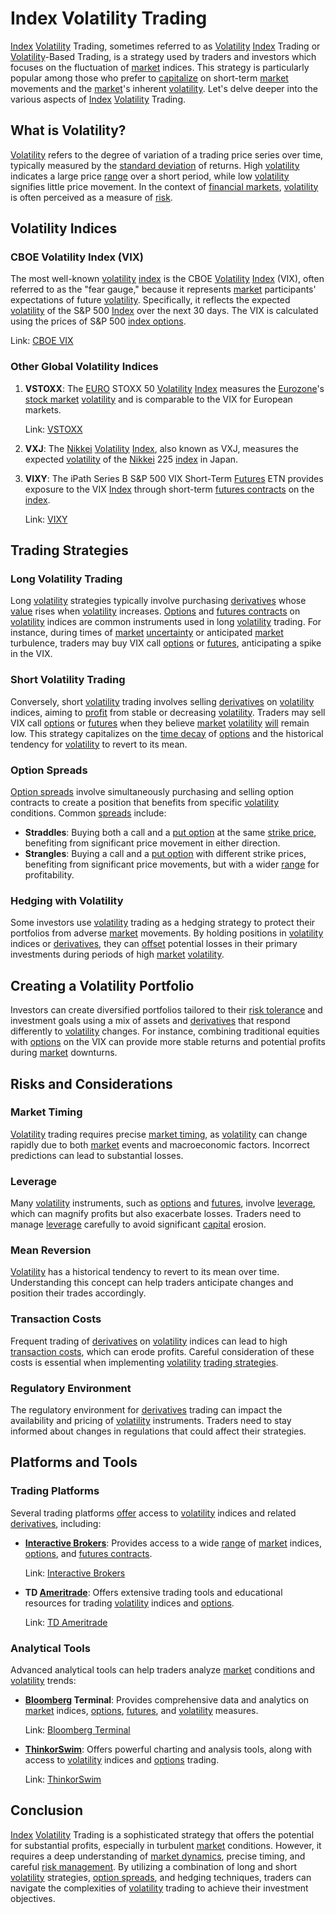 # Index Volatility Trading

[Index](../i/index.md) [Volatility](../v/volatility.md) Trading, sometimes referred to as [Volatility](../v/volatility.md) [Index](../i/index.md) Trading or [Volatility](../v/volatility.md)-Based Trading, is a strategy used by traders and investors which focuses on the fluctuation of [market](../m/market.md) indices. This strategy is particularly popular among those who prefer to [capitalize](../c/capitalize.md) on short-term [market](../m/market.md) movements and the [market](../m/market.md)'s inherent [volatility](../v/volatility.md). Let's delve deeper into the various aspects of [Index](../i/index.md) [Volatility](../v/volatility.md) Trading.

## What is Volatility?

[Volatility](../v/volatility.md) refers to the degree of variation of a trading price series over time, typically measured by the [standard deviation](../s/standard_deviation.md) of returns. High [volatility](../v/volatility.md) indicates a large price [range](../r/range.md) over a short period, while low [volatility](../v/volatility.md) signifies little price movement. In the context of [financial markets](../f/financial_market.md), [volatility](../v/volatility.md) is often perceived as a measure of [risk](../r/risk.md).

## Volatility Indices

### CBOE Volatility Index (VIX)

The most well-known [volatility](../v/volatility.md) [index](../i/index.md) is the CBOE [Volatility](../v/volatility.md) [Index](../i/index.md) (VIX), often referred to as the "fear gauge," because it represents [market](../m/market.md) participants' expectations of future [volatility](../v/volatility.md). Specifically, it reflects the expected [volatility](../v/volatility.md) of the S&P 500 [Index](../i/index.md) over the next 30 days. The VIX is calculated using the prices of S&P 500 [index options](../i/index_options.md).

Link: [CBOE VIX](https://www.cboe.com/tradable_products/vix/)

### Other Global Volatility Indices

1. **VSTOXX**: The [EURO](../e/euro.md) STOXX 50 [Volatility](../v/volatility.md) [Index](../i/index.md) measures the [Eurozone](../e/eurozone.md)'s [stock market](../s/stock_market.md) [volatility](../v/volatility.md) and is comparable to the VIX for European markets.
   
   Link: [VSTOXX](https://www.stoxx.com/indices/index-information.html?symbol=V2TX)

2. **VXJ**: The [Nikkei](../n/nikkei.md) [Volatility](../v/volatility.md) [Index](../i/index.md), also known as VXJ, measures the expected [volatility](../v/volatility.md) of the [Nikkei](../n/nikkei.md) 225 [index](../i/index.md) in Japan.

3. **VIXY**: The iPath Series B S&P 500 VIX Short-Term [Futures](../f/futures.md) ETN provides exposure to the VIX [Index](../i/index.md) through short-term [futures contracts](../f/futures_contracts.md) on the [index](../i/index.md).

   Link: [VIXY](https://www.barclaysinvestments.com/etns/product-details/?name=VIXY)

## Trading Strategies

### Long Volatility Trading

Long [volatility](../v/volatility.md) strategies typically involve purchasing [derivatives](../d/derivatives.md) whose [value](../v/value.md) rises when [volatility](../v/volatility.md) increases. [Options](../o/options.md) and [futures contracts](../f/futures_contracts.md) on [volatility](../v/volatility.md) indices are common instruments used in long [volatility](../v/volatility.md) trading. For instance, during times of [market](../m/market.md) [uncertainty](../u/uncertainty_in_trading.md) or anticipated [market](../m/market.md) turbulence, traders may buy VIX call [options](../o/options.md) or [futures](../f/futures.md), anticipating a spike in the VIX.

### Short Volatility Trading

Conversely, short [volatility](../v/volatility.md) trading involves selling [derivatives](../d/derivatives.md) on [volatility](../v/volatility.md) indices, aiming to [profit](../p/profit.md) from stable or decreasing [volatility](../v/volatility.md). Traders may sell VIX call [options](../o/options.md) or [futures](../f/futures.md) when they believe [market](../m/market.md) [volatility](../v/volatility.md) [will](../w/will.md) remain low. This strategy capitalizes on the [time decay](../t/time_decay.md) of [options](../o/options.md) and the historical tendency for [volatility](../v/volatility.md) to revert to its mean.

### Option Spreads

[Option spreads](../o/option_spreads.md) involve simultaneously purchasing and selling option contracts to create a position that benefits from specific [volatility](../v/volatility.md) conditions. Common [spreads](../s/spreads.md) include:

- **Straddles**: Buying both a call and a [put option](../p/put.md) at the same [strike price](../s/strike_price.md), benefiting from significant price movement in either direction.
- **Strangles**: Buying a call and a [put option](../p/put.md) with different strike prices, benefiting from significant price movements, but with a wider [range](../r/range.md) for profitability.

### Hedging with Volatility

Some investors use [volatility](../v/volatility.md) trading as a hedging strategy to protect their portfolios from adverse [market](../m/market.md) movements. By holding positions in [volatility](../v/volatility.md) indices or [derivatives](../d/derivatives.md), they can [offset](../o/offset.md) potential losses in their primary investments during periods of high [market](../m/market.md) [volatility](../v/volatility.md).

## Creating a Volatility Portfolio

Investors can create diversified portfolios tailored to their [risk tolerance](../r/risk_tolerance.md) and investment goals using a mix of assets and [derivatives](../d/derivatives.md) that respond differently to [volatility](../v/volatility.md) changes. For instance, combining traditional equities with [options](../o/options.md) on the VIX can provide more stable returns and potential profits during [market](../m/market.md) downturns.

## Risks and Considerations

### Market Timing

[Volatility](../v/volatility.md) trading requires precise [market timing](../m/market_timing.md), as [volatility](../v/volatility.md) can change rapidly due to both [market](../m/market.md) events and macroeconomic factors. Incorrect predictions can lead to substantial losses.

### Leverage

Many [volatility](../v/volatility.md) instruments, such as [options](../o/options.md) and [futures](../f/futures.md), involve [leverage](../l/leverage.md), which can magnify profits but also exacerbate losses. Traders need to manage [leverage](../l/leverage.md) carefully to avoid significant [capital](../c/capital.md) erosion.

### Mean Reversion

[Volatility](../v/volatility.md) has a historical tendency to revert to its mean over time. Understanding this concept can help traders anticipate changes and position their trades accordingly.

### Transaction Costs

Frequent trading of [derivatives](../d/derivatives.md) on [volatility](../v/volatility.md) indices can lead to high [transaction costs](../t/transaction_costs.md), which can erode profits. Careful consideration of these costs is essential when implementing [volatility](../v/volatility.md) [trading strategies](../t/trading_strategies.md).

### Regulatory Environment

The regulatory environment for [derivatives](../d/derivatives.md) trading can impact the availability and pricing of [volatility](../v/volatility.md) instruments. Traders need to stay informed about changes in regulations that could affect their strategies.

## Platforms and Tools

### Trading Platforms

Several trading platforms [offer](../o/offer.md) access to [volatility](../v/volatility.md) indices and related [derivatives](../d/derivatives.md), including:

- **[Interactive Brokers](../i/interactive_brokers.md)**: Provides access to a wide [range](../r/range.md) of [market](../m/market.md) indices, [options](../o/options.md), and [futures contracts](../f/futures_contracts.md).

  Link: [Interactive Brokers](https://www.interactivebrokers.com/)

- **TD [Ameritrade](../a/ameritrade.md)**: Offers extensive trading tools and educational resources for trading [volatility](../v/volatility.md) indices and [options](../o/options.md).

  Link: [TD Ameritrade](https://www.tdameritrade.com/)

### Analytical Tools

Advanced analytical tools can help traders analyze [market](../m/market.md) conditions and [volatility](../v/volatility.md) trends:

- **[Bloomberg](../b/bloomberg.md) Terminal**: Provides comprehensive data and analytics on [market](../m/market.md) indices, [options](../o/options.md), [futures](../f/futures.md), and [volatility](../v/volatility.md) measures.

  Link: [Bloomberg Terminal](https://www.bloomberg.com/professional/solution/bloomberg-terminal/)

- **[ThinkorSwim](../t/thinkorswim.md)**: Offers powerful charting and analysis tools, along with access to [volatility](../v/volatility.md) indices and [options](../o/options.md) trading.

  Link: [ThinkorSwim](https://www.thinkorswim.com/)

## Conclusion

[Index](../i/index.md) [Volatility](../v/volatility.md) Trading is a sophisticated strategy that offers the potential for substantial profits, especially in turbulent [market](../m/market.md) conditions. However, it requires a deep understanding of [market dynamics](../m/market_dynamics.md), precise timing, and careful [risk management](../r/risk_management.md). By utilizing a combination of long and short [volatility](../v/volatility.md) strategies, [option spreads](../o/option_spreads.md), and hedging techniques, traders can navigate the complexities of [volatility](../v/volatility.md) trading to achieve their investment objectives.
